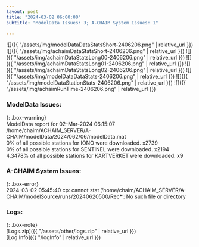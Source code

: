 ```yaml
---
layout: post
title: "2024-03-02 06:00:00"
subtitle: "ModelData Issues: 3; A-CHAIM System Issues: 1"

---
```


![]({{ "/assets/img/modelDataDataStatsShort-2406206.png" | relative_url }})
![]({{ "/assets/img/achaimDataStatsShort-2406206.png" | relative_url }})
![]({{ "/assets/img/achaimDataStatsLong00-2406206.png" | relative_url }})
![]({{ "/assets/img/achaimDataStatsLong01-2406206.png" | relative_url }})
![]({{ "/assets/img/achaimDataStatsLong02-2406206.png" | relative_url }})
![]({{ "/assets/img/modelDataDataStats-2406206.png" | relative_url }})
![]({{ "/assets/img/modelDataStationStats-2406206.png" | relative_url }})
![]({{ "/assets/img/achaimRunTime-2406206.png" | relative_url }})


### ModelData Issues:  
  
{: .box-warning}  
 ModelData report for 02-Mar-2024 06:15:07   
 /home/chaim/ACHAIM_SERVER/A-CHAIM/modelData/2024/062/06/modelData.mat   
 0% of all possible stations for IONO were downloaded. x2739   
 0% of all possible stations for SENTINEL were downloaded. x2194   
 4.3478% of all possible stations for KARTVERKET were downloaded. x9   
  
### A-CHAIM System Issues:  
  
{: .box-error}  
2024-03-02 05:45:40 cp: cannot stat ‘/home/chaim/ACHAIM_SERVER/A-CHAIM/modelSource/runs/20240620500/Rec*’: No such file or directory  

### Logs:  
  
{: .box-note}  
[Logs.zip]({{ "/assets/other/logs.zip" | relative_url }})  
[Log Info]({{ "/logInfo" | relative_url }})  
